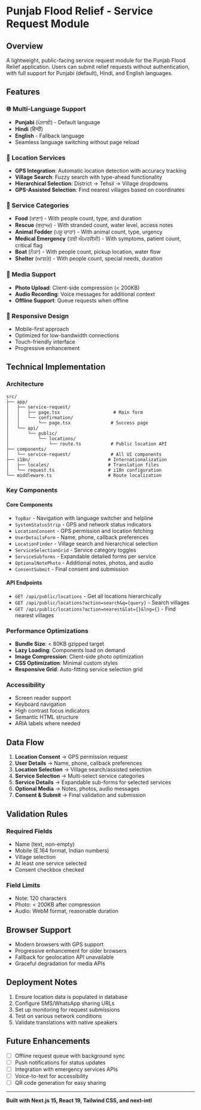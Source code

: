 # Punjab Flood Relief - Service Request Module

## Overview

A lightweight, public-facing service request module for the Punjab Flood Relief application. Users can submit relief requests without authentication, with full support for Punjabi (default), Hindi, and English languages.

## Features

### 🌐 Multi-Language Support
- **Punjabi** (ਪੰਜਾਬੀ) - Default language
- **Hindi** (हिन्दी)
- **English** - Fallback language
- Seamless language switching without page reload

### 📍 Location Services
- **GPS Integration**: Automatic location detection with accuracy tracking
- **Village Search**: Fuzzy search with type-ahead functionality
- **Hierarchical Selection**: District → Tehsil → Village dropdowns
- **GPS-Assisted Selection**: Find nearest villages based on coordinates

### 🏥 Service Categories
- **Food** (ਖਾਣਾ) - With people count, type, and duration
- **Rescue** (ਬਚਾਅ) - With stranded count, water level, access notes
- **Animal Fodder** (ਪਸ਼ੂ ਚਾਰਾ) - With animal count, type, urgency
- **Medical Emergency** (ਤਬੀ ਐਮਰਜੈਂਸੀ) - With symptoms, patient count, critical flag
- **Boat** (ਨੌਕਾ) - With people count, pickup location, water flow
- **Shelter** (ਆਸ਼ਰੇ) - With people count, special needs, duration

### 📸 Media Support
- **Photo Upload**: Client-side compression (< 200KB)
- **Audio Recording**: Voice messages for additional context
- **Offline Support**: Queue requests when offline

### 📱 Responsive Design
- Mobile-first approach
- Optimized for low-bandwidth connections
- Touch-friendly interface
- Progressive enhancement

## Technical Implementation

### Architecture
```
src/
├── app/
│   ├── service-request/
│   │   ├── page.tsx                    # Main form
│   │   └── confirmation/
│   │       └── page.tsx               # Success page
│   └── api/
│       └── public/
│           └── locations/
│               └── route.ts           # Public location API
├── components/
│   └── service-request/               # All UI components
├── i18n/                             # Internationalization
│   ├── locales/                      # Translation files
│   └── request.ts                    # i18n configuration
└── middleware.ts                     # Route localization
```

### Key Components

#### Core Components
- `TopBar` - Navigation with language switcher and helpline
- `SystemStatusStrip` - GPS and network status indicators
- `LocationConsent` - GPS permission and location fetching
- `UserDetailsForm` - Name, phone, callback preferences
- `LocationFinder` - Village search and hierarchical selection
- `ServiceSelectionGrid` - Service category toggles
- `ServiceSubforms` - Expandable detailed forms per service
- `OptionalNotePhoto` - Additional notes, photos, and audio
- `ConsentSubmit` - Final consent and submission

#### API Endpoints
- `GET /api/public/locations` - Get all locations hierarchically
- `GET /api/public/locations?action=search&q={query}` - Search villages
- `GET /api/public/locations?action=nearest&lat={}&lng={}` - Find nearest villages

### Performance Optimizations
- **Bundle Size**: < 80KB gzipped target
- **Lazy Loading**: Components load on demand
- **Image Compression**: Client-side photo optimization
- **CSS Optimization**: Minimal custom styles
- **Responsive Grid**: Auto-fitting service selection grid

### Accessibility
- Screen reader support
- Keyboard navigation
- High contrast focus indicators
- Semantic HTML structure
- ARIA labels where needed

## Data Flow

1. **Location Consent** → GPS permission request
2. **User Details** → Name, phone, callback preferences
3. **Location Selection** → Village search/assisted selection
4. **Service Selection** → Multi-select service categories
5. **Service Details** → Expandable sub-forms for selected services
6. **Optional Media** → Notes, photos, audio messages
7. **Consent & Submit** → Final validation and submission

## Validation Rules

### Required Fields
- Name (text, non-empty)
- Mobile (E.164 format, Indian numbers)
- Village selection
- At least one service selected
- Consent checkbox checked

### Field Limits
- Note: 120 characters
- Photo: < 200KB after compression
- Audio: WebM format, reasonable duration

## Browser Support

- Modern browsers with GPS support
- Progressive enhancement for older browsers
- Fallback for geolocation API unavailable
- Graceful degradation for media APIs

## Deployment Notes

1. Ensure location data is populated in database
2. Configure SMS/WhatsApp sharing URLs
3. Set up monitoring for request submissions
4. Test on various network conditions
5. Validate translations with native speakers

## Future Enhancements

- [ ] Offline request queue with background sync
- [ ] Push notifications for status updates
- [ ] Integration with emergency services APIs
- [ ] Voice-to-text for accessibility
- [ ] QR code generation for easy sharing

---

**Built with Next.js 15, React 19, Tailwind CSS, and next-intl**
